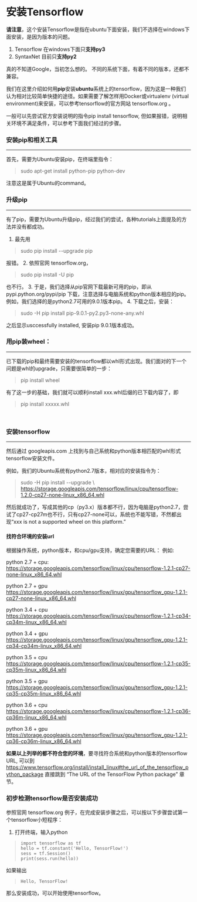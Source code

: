 # 安装Tensorflow
**请注意**，这个安装Tensorflow是指在ubuntu下面安装，我们不选择在windows下面安装，是因为版本的问题。
1. Tensorflow 在windows下面只**支持py3**</br>
2. SyntaxNet 目前只**支持py2**</br>

真的不知道Google，当初怎么想的。 不同的系统下面，有着不同的版本，还都不兼容。</br>

我们在这里介绍如何用**pip**安装**ubuntu**系统上的tensorflow，因为这是一种我们认为相对比较简单快捷的途径。如果需要了解怎样用Docker或virtualenv (virtual environment)来安装，可以参考tensorflow的官方网站 tensorflow.org 。</br>

一般可以先尝试官方安装说明的指令pip install tensorflow,
但如果报错，说明相关环境不满足条件，可以参考下面我们经过的步骤。</br>

### 安装pip和相关工具
---
首先，需要为Ubuntu安装pip，在终端里指令：
> sudo apt-get install python-pip python-dev

注意这是属于Ubuntu的command。</br>

### 升级pip
---
有了pip，需要为Ubuntu升级pip，经过我们的尝试，各种tutorials上面提及的方法并没有都成功。</br>
1. 最先用
> sudo pip install --upgrade pip

报错。
2. 依照官网 tensorflow.org，

> sudo pip install -U pip

也不行。
3. 于是，我们选择从pip官网下载最新可用的pip，即从 pypi.python.org/pypi/pip 下载，注意选择与电脑系统和python版本相应的pip。例如，我们选择的是python2.7可用的9.0.1版本pip。
4. 下载之后，安装：
>sudo -H pip install pip-9.0.1-py2.py3-none-any.whl

之后显示usccessfully installed, 安装pip 9.0.1版本成功。


### 用pip装wheel：
---
已下载的pip和最终需要安装的tensorflow都以whl形式出现。我们面对的下一个问题是whl的upgrade，只需要很简单的一步：
> pip install wheel

有了这一步的基础，我们就可以顺利install xxx.whl后缀的已下载内容了，即
> pip install xxxxx.whl

</br>

### 安装tensorflow
---
然后通过 googleapis.com 上找到与自己系统和python版本相匹配的whl形式tensorflow安装文件。</br>

例如，我们的Ubuntu系统有python2.7版本，相对应的安装指令为：
>   sudo -H pip install --upgrade \       https://storage.googleapis.com/tensorflow/linux/cpu/tensorflow-1.2.0-cp27-none-linux_x86_64.whl

然后就成功了，写成其他的cp（py3.x）版本都不行，因为电脑是python2.7，尝试了cp27-cp27m也不行，只有cp27-none可以，系统也不能写错，不然都出现“xxx is not a supported wheel on this platform.”
#### 找符合环境的安装url
根据操作系统，python版本，和cpu/gpu支持，确定您需要的URL：
例如:

python 2.7 + cpu:
https://storage.googleapis.com/tensorflow/linux/cpu/tensorflow-1.2.1-cp27-none-linux_x86_64.whl

python 2.7 + gpu
https://storage.googleapis.com/tensorflow/linux/gpu/tensorflow_gpu-1.2.1-cp27-none-linux_x86_64.whl

python 3.4 + cpu
https://storage.googleapis.com/tensorflow/linux/cpu/tensorflow-1.2.1-cp34-cp34m-linux_x86_64.whl

python 3.4 + gpu
https://storage.googleapis.com/tensorflow/linux/gpu/tensorflow_gpu-1.2.1-cp34-cp34m-linux_x86_64.whl

python 3.5 + cpu
https://storage.googleapis.com/tensorflow/linux/cpu/tensorflow-1.2.1-cp35-cp35m-linux_x86_64.whl

python 3.5 + gpu
https://storage.googleapis.com/tensorflow/linux/gpu/tensorflow_gpu-1.2.1-cp35-cp35m-linux_x86_64.whl

python 3.6 + cpu
https://storage.googleapis.com/tensorflow/linux/cpu/tensorflow-1.2.1-cp36-cp36m-linux_x86_64.whl

python 3.6 + gpu
https://storage.googleapis.com/tensorflow/linux/gpu/tensorflow_gpu-1.2.1-cp36-cp36m-linux_x86_64.whl

**如果以上列举的都不符合您的环境**，要寻找符合系统和python版本的tensorflow URL, 可以到
https://www.tensorflow.org/install/install_linux#the_url_of_the_tensorflow_python_package
直接跳到 “The URL of the TensorFlow Python package” 章节。</br>

### 初步检测tensorflow是否安装成功

参照官网 tensorflow.org 例子，在完成安装步骤之后，可以按以下步骤尝试第一个tensorflow小短程序：
1. 打开终端，输入python
>     import tensorflow as tf
>     hello = tf.constant('Hello, TensorFlow!')
>     sess = tf.Session()
>     print(sess.run(hello))

如果输出
>     Hello, TensorFlow!
那么安装成功，可以开始使用tensorflow。
